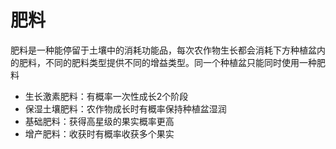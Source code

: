 # 肥料

肥料是一种能停留于土壤中的消耗功能品，每次农作物生长都会消耗下方种植盆内的肥料，不同的肥料类型提供不同的增益类型。同一个种植盆只能同时使用一种肥料

* 生长激素肥料：有概率一次性成长2个阶段
* 保湿土壤肥料：农作物成长时有概率保持种植盆湿润
* 基础肥料：获得高星级的果实概率更高
* 增产肥料：收获时有概率收获多个果实
